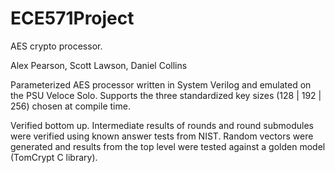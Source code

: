 # ECE571Project
AES crypto processor.

Alex Pearson, Scott Lawson, Daniel Collins

Parameterized AES processor written in System Verilog and emulated on the PSU Veloce Solo. 
Supports the three standardized key sizes (128 | 192 | 256) chosen at compile time.

Verified bottom up. Intermediate results of rounds and round submodules were verified using known answer tests from NIST. Random vectors were generated and results from the top level were tested against a golden model (TomCrypt C library).
